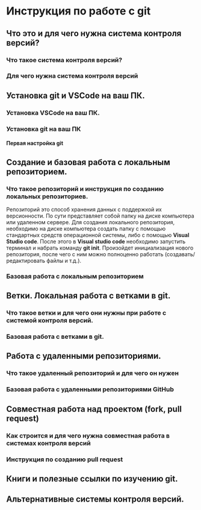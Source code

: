 # Инструкция по работе с git

## Что это и для чего нужна система контроля версий?

### Что такое система контроля версий?

### Для чего нужна система контроля версий

## Установка git и VSCode на ваш ПК.

### Установка VSCode на ваш ПК.

### Установка git на ваш ПК

#### Первая настройка git

## Создание и базовая работа с локальным репозиторием.

### Что такое репозиторий и инструкция по созданию локальных репозиториев.
Репозиторий это способ хранения данных с поддержкой их версионности. По сути представляет собой папку на диске компьютера или удаленном сервере.
Для создания локального репозитория, необходимо на диске компьютера создать папку с помощью стандартных средств операционной системы, либо с помощью **Visual Studio code**.
После этого в **Visual studio code** необходимо запустить терминал и набрать команду **git init**. Произойдет инициализация нового репозитория, после чего с ним можно полноценно работать (создавать/редактировать файлы и т.д.).


### Базовая работа с локальным репозиторием

## Ветки. Локальная работа с ветками в git.

### Что такое ветки и для чего они нужны при работе с системой контроля версий.

### Базовая работа с ветками в git.

## Работа с удаленными репозиториями.

### Что такое удаленный репозиторий и для чего он нужен

### Базовая работа с удаленными репозиториями GitHub

## Совместная работа над проектом (fork, pull request)

### Как строится и для чего нужна совместная работа в системах контроля версий

### Инструкция по созданию pull request

## Книги и полезные ссылки по изучению git.

## Альтернативные системы контроля версий.
